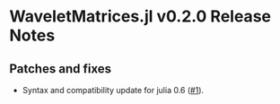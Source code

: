WaveletMatrices.jl v0.2.0 Release Notes
=======================================

Patches and fixes
-----------------

* Syntax and compatibility update for julia 0.6 ([#1]).

[#1]: https://github.com/BioJulia/WaveletMatrices.jl/pull/1
